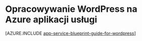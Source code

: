 <properties 
    pageTitle="Opracowywanie WordPress na Azure aplikacji usługi" 
    description="Dowiedz się, najważniejsze wskazówki dotyczące opracowywania i skalowanie WordPress Azure." 
    keywords="Usługa aplikacji, usługa azure aplikacji, wordpress skali skalowalna wordpress, wordpress"
    services="app-service" 
    documentationCenter="" 
    authors="sunbuild" 
    manager="wpickett" 
    editor=""/>

<tags 
    ms.service="app-service" 
    ms.workload="na" 
    ms.tgt_pltfrm="na" 
    ms.devlang="na" 
    ms.topic="article" 
    ms.date="02/26/2016" 
    ms.author="sunbuild"/>

# <a name="developing-wordpress-on-azure-app-service"></a>Opracowywanie WordPress na Azure aplikacji usługi

[AZURE.INCLUDE [app-service-blueprint-guide-for-wordpress](../../includes/app-service-blueprint-guide-for-wordpress.md)]